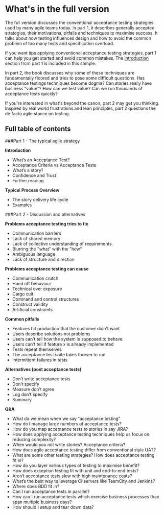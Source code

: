 # What's in the full version

The full version discusses the conventional acceptance testing strategies used by many agile teams today. In part 1, it describes generally accepted strategies, their motivations, pitfalls and techniques to maximise success. It talks about how testing influences design and how to avoid the common problem of too many tests and specification overload.

If you want tips applying conventional acceptance testing strategies, part 1 can help you get started and avoid common mistakes. The [introduction](#introduction) section from part 1 is included in this sample.

In part 2, the book discusses why some of these techniques are fundamentally floored and tries to pose some difficult questions. Has acceptance testings techniques become dogma? Can stories really have business "value"? How can we test value? Can we run thousands of acceptance tests quickly?

If you're interested in what's beyond the canon, part 2 may get you thinking. Inspired by real world frustrations and lean principles, part 2 questions the de facto agile stance on testing.

## Full table of contents

###Part 1 - The typical agile strategy

**Introduction**

 - What’s an Acceptance Test?
 - Acceptance Criteria vs Acceptance Tests
 - What’s a story?
 - Confidence and Trust
 - Further reading

**Typical Process Overview**

 - The story delivery life cycle
 - Examples

###Part 2 - Discussion and alternatives

**Problems acceptance testing tries to fix**

 - Communication barriers
 - Lack of shared memory
 - Lack of collective understanding of requirements
 - Blurring the "what" with the "how"
 - Ambiguous language
 - Lack of structure and direction

**Problems acceptance testing can cause**

 - Communication crutch
 - Hand off behaviour
 - Technical over exposure
 - Cargo cult
 - Command and control structures
 - Construct validity
 - Artificial constraints

**Common pitfalls**

 - Features hit production that the customer didn’t want
 - Users describe solutions not problems
 - Users can’t tell how the system is supposed to behave
 - Users can’t tell if feature x is already implemented
 - Tests repeat themselves
 - The acceptance test suite takes forever to run
 - Intermittent failures in tests

**Alternatives (post acceptance tests)**

 - Don’t write acceptance tests
 - Don’t specify
 - Measure don’t agree
 - Log don’t specify
 - Summary

**Q&A**

 - What do we mean when we say “acceptance testing”
 - How do I manage large numbers of acceptance tests?
 - How do you map acceptance tests to stories in say JIRA?
 - How does applying acceptance testing techniques help us focus on reducing complexity?
 - When would you not write stories? Acceptance criteria?
 - How does agile acceptance testing differ from conventional style UAT?
 - What are some other testing strategies? How does acceptance testing fit in?
 - How do you layer various types of testing to maximise benefit?
 - How does exception testing fit with unit and end-to-end tests?
 - Aren’t acceptance tests slow with high maintenance costs?
 - What’s the best way to leverage CI servers like TeamCity and Jenkins?
 - Where does BDD fit in?
 - Can I run acceptance tests in parallel?
 - How can I run acceptance tests which exercise business processes than span multiple business days?
 - How should I setup and tear down data?